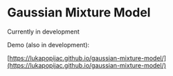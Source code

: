 Gaussian Mixture Model
======================

Currently in development

Demo (also in development):

[https://lukapopijac.github.io/gaussian-mixture-model/](https://lukapopijac.github.io/gaussian-mixture-model/)
